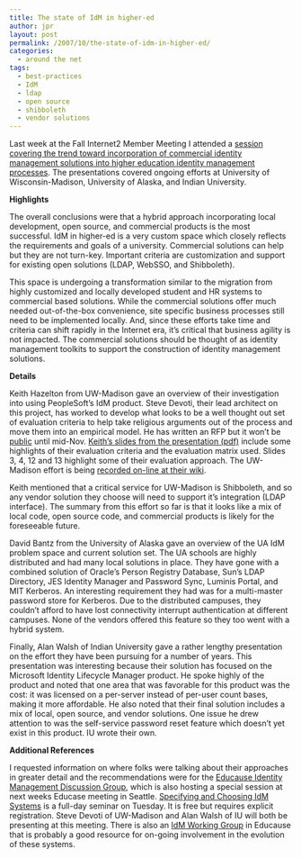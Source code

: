 ```yaml
---
title: The state of IdM in higher-ed
author: jpr
layout: post
permalink: /2007/10/the-state-of-idm-in-higher-ed/
categories:
  - around the net
tags:
  - best-practices
  - IdM
  - ldap
  - open source
  - shibboleth
  - vendor solutions
---
```

Last week at the Fall Internet2 Member Meeting I attended a [session covering the trend toward incorporation of commercial identity management solutions into higher education identity management processes][1]. The presentations covered ongoing efforts at University of Wisconsin-Madison, University of Alaska, and Indian University.

**Highlights**

The overall conclusions were that a hybrid approach incorporating local development, open source, and commercial products is the most successful. IdM in higher-ed is a very custom space which closely reflects the requirements and goals of a university. Commercial solutions can help but they are not turn-key. Important criteria are customization and support for existing open solutions (LDAP, WebSSO, and Shibboleth).

This space is undergoing a transformation similar to the migration from highly customized and locally developed student and HR systems to commercial based solutions. While the commercial solutions offer much needed out-of-the-box convenience, site specific business processes still need to be implemented locally. And, since these efforts take time and criteria can shift rapidly in the Internet era, it&#8217;s critical that business agility is not impacted. The commercial solutions should be thought of as identity management toolkits to support the construction of identity management solutions.

<!--more-->

**Details**

Keith Hazelton from UW-Madison gave an overview of their investigation into using PeopleSoft&#8217;s IdM product. Steve Devoti, their lead architect on this project, has worked to develop what looks to be a well thought out set of evaluation criteria to help take religious arguments out of the process and move them into an empirical model. He has written an RFP but it won&#8217;t be [public][2] until mid-Nov. [Keith&#8217;s slides from the presentation (pdf)][3] include some highlights of their evaluation criteria and the evaluation matrix used. Slides 3, 4, 12 and 13 highlight some of their evaluation approach. The UW-Madison effort is being [recorded on-line at their wiki][4].

Keith mentioned that a critical service for UW-Madison is Shibboleth, and so any vendor solution they choose will need to support it&#8217;s integration (LDAP interface). The summary from this effort so far is that it looks like a mix of local code, open source code, and commercial products is likely for the foreseeable future.

David Bantz from the University of Alaska gave an overview of the UA IdM problem space and current solution set. The UA schools are highly distributed and had many local solutions in place. They have gone with a combined solution of Oracle&#8217;s Person Registry Database, Sun&#8217;s LDAP Directory, JES Identity Manager and Password Sync, Luminis Portal, and MIT Kerberos. An interesting requirement they had was for a multi-master password store for Kerberos. Due to the distributed campuses, they couldn&#8217;t afford to have lost connectivity interrupt authentication at different campuses. None of the vendors offered this feature so they too went with a hybrid system. 

Finally, Alan Walsh of Indian University gave a rather lengthy presentation on the effort they have been pursuing for a number of years. This presentation was interesting because their solution has focused on the Microsoft Identity Lifecycle Manager product. He spoke highly of the product and noted that one area that was favorable for this product was the cost: it was licensed on a per-server instead of per-user count bases, making it more affordable. He also noted that their final solution includes a mix of local, open source, and vendor solutions. One issue he drew attention to was the self-service password reset feature which doesn&#8217;t yet exist in this product. IU wrote their own. 

**Additional References**

I requested information on where folks were talking about their approaches in greater detail and the recommendations were for the [Educause Identity Management Discussion Group][5], which is also hosting a special session at next weeks Educase meeting in Seattle. [Specifying and Choosing IdM Systems][6] is a full-day seminar on Tuesday. It is free but requires explicit registration. Steve Devoti of UW-Madison and Alan Walsh of IU will both be presenting at this meeting. There is also an [IdM Working Group][7] in Educause that is probably a good resource for on-going involvement in the evolution of these systems.

 [1]: http://events.internet2.edu/2007/fall-mm/sessionDetails.cfm?session=3419&#038;event=273
 [2]: https://wiki.doit.wisc.edu/confluence/display/AUTHNZ/UW-Madison's+Identity+and+Access+Management+RFP+Process
 [3]: http://www.internet2.edu/presentations/fall07/20071011-uwExp-hazelton.pdf
 [4]: https://wiki.doit.wisc.edu/confluence/display/AUTHNZ/Home
 [5]: http://www.educause.edu/IdentityManagementDiscussionGroup/9363
 [6]: http://www.educause.edu/E07/Program/11073?PRODUCT_CODE=E07/SEM05F
 [7]: http://www.educause.edu/idm/